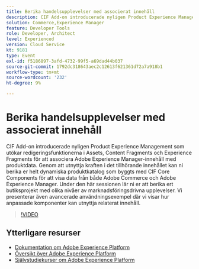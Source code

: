 ```yaml
---
title: Berika handelsupplevelser med associerat innehåll
description: CIF Add-on introducerade nyligen Product Experience Management som utökar redigeringsfunktionerna i Assets, Content Fragments och Experience Fragments för att associera Adobe Experience Manager-innehåll med produktdata. Genom att utnyttja kraften i det tillhörande innehållet kan ni berika er helt dynamiska produktkatalog som byggts med CIF Core Components för att visa data från både Adobe Commerce och Adobe Experience Manager. Under den här sessionen lär ni er att berika ert butiksprojekt med olika nivåer av marknadsföringsdrivna upplevelser. Vi presenterar även avancerade användningsexempel där vi visar hur anpassade komponenter kan utnyttja relaterat innehåll.
solution: Commerce,Experience Manager
feature: Developer Tools
role: Developer, Architect
level: Experienced
version: Cloud Service
kt: 9181
type: Event
exl-id: f5186897-3afd-4732-99f5-a69dad44b037
source-git-commit: 1792dc318643aec2c12613f621361d72a7a918b1
workflow-type: tm+mt
source-wordcount: '232'
ht-degree: 9%

---
```


# Berika handelsupplevelser med associerat innehåll

CIF Add-on introducerade nyligen Product Experience Management som utökar redigeringsfunktionerna i Assets, Content Fragments och Experience Fragments för att associera Adobe Experience Manager-innehåll med produktdata. Genom att utnyttja kraften i det tillhörande innehållet kan ni berika er helt dynamiska produktkatalog som byggts med CIF Core Components för att visa data från både Adobe Commerce och Adobe Experience Manager. Under den här sessionen lär ni er att berika ert butiksprojekt med olika nivåer av marknadsföringsdrivna upplevelser. Vi presenterar även avancerade användningsexempel där vi visar hur anpassade komponenter kan utnyttja relaterat innehåll.

>[!VIDEO](https://video.tv.adobe.com/v/337772/?quality=12&learn=on&hidetitle=true)

## Ytterligare resurser

- [Dokumentation om Adobe Experience Platform](https://experienceleague.adobe.com/docs/experience-platform.html)
- [Översikt över Adobe Experience Platform](https://experienceleague.adobe.com/docs/experience-platform/landing/home.html)
- [Självstudiekurser om Adobe Experience Platform](https://experienceleague.adobe.com/docs/platform-learn/tutorials/overview.html?lang=sv)
